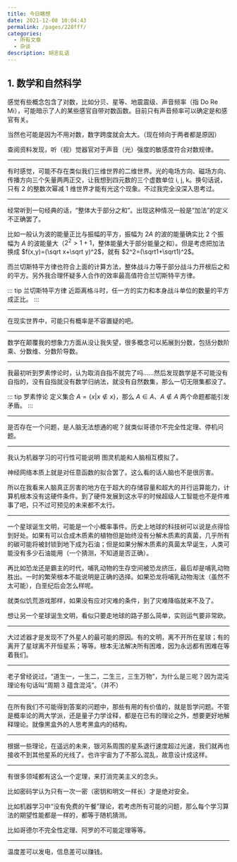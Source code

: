 ```yaml
---
title: 今日瞎想
date: 2021-12-08 10:04:43
permalink: /pages/228fff/
categories:
  - 所有文章
  - 杂谈
description: 胡言乱语
---
```


## 1. 数学和自然科学

感觉有些概念包含了对数，比如分贝、星等、地震震级、声音频率（指 Do Re Mi），可能暗示了人的某些感官自带对数函数。目前只有声音频率可以确定是和感官有关。

当然也可能是因为不用对数，数字跨度就会太大。（现在倾向于两者都是原因）

查阅资料发现，听（视）觉器官对于声音（光）强度的敏感度符合对数规律。

***

有时感觉，可能不存在类似我们三维世界的二维世界。光的电场方向、磁场方向、传播方向三个矢量两两正交，让我想到四元数的三个虚数单位 i, j, k。换句话说，只有 2 的整数次幂减 1 维世界才能有光这个现象。不过我完全没深入思考过。

***

经常听到一句经典的话，“整体大于部分之和”。出现这种情况一般是“加法”的定义不正确罢了。

比如一般认为波的能量正比与振幅的平方，振幅为 $2A$ 的波的能量确实比 2 个振幅为 $A$ 的波能量大（$2^2>1+1$，整体能量大于部分能量之和）。但是考虑把加法换成 $f(x,y)=(\sqrt x+\sqrt y)^2$，就有 $2^2=(\sqrt1+\sqrt1)^2$。

而兰切斯特平方律也符合上面的计算方法，整体战斗力等于部分战斗力开根后之和的平方。另外我合理怀疑多人合作的效率最高值符合兰切斯特平方律。

::: tip 兰切斯特平方律
近距离格斗时，任一方的实力和本身战斗单位的数量的平方成正比。
:::

***

在现实世界中，可能只有概率是不容置疑的吧。

***

数学在颠覆我的想象力方面从没让我失望，很多概念可以拓展到分数，包括分数阶乘、分数维、分数阶导数。

***

我最初听到罗素悖论时，认为取消自指不就完了吗……然后发现数学是不可能没有自指的，没有自指就没有数学归纳法，就没有自然数集，那么一切无限集都没了。

::: tip 罗素悖论
定义集合 $A=\{x|x\notin x\}$，那么 $A \in A$、$A \notin A$ 两个命题都能引发矛盾。
:::

***

是否存在一个问题，是人脑无法想通的呢？就类似哥德尔不完全性定理、停机问题。

***

我认为机器学习的可行性可能说明 图灵机能和人脑相互模拟了。

神经网络本质上就是对任意函数的拟合罢了。这么看的话人脑也不是很厉害。

所以在我看来人脑真正厉害的地方在于超大的存储容量和超大的并行运算能力，计算机根本没有这硬件条件。到了硬件发展到这水平的时候超级人工智能也不是件难事了吧，只不过可预见的未来都不太行。

***

一个星球诞生文明，可能是一个小概率事件。历史上地球的科技树可以说是点得恰到好处。如果有可以合成木质素的植物但是始终没有分解木质素的真菌，几乎所有的碳可能将被封锁到地下成为石油；但是如果分解木质素的真菌太早诞生，人类可能没有多少石油能用（一个猜测，不知道是否正确）。

再比如恐龙还是霸主的时代，哺乳动物的生存空间被恐龙挤压，最后却是哺乳动物胜出。一时的繁荣根本不能说明是正确的选择。如果恐龙将哺乳动物淘汰（虽然不太可能），白垩纪后会怎么样呢。

就类似饥荒游戏那样，如果没有应对灾难的条件，到了灾难降临就来不及了。

想让另一个星球诞生文明，看似只要走地球的路子那么简单，实则运气要非常欧。

***

大过滤器才是发现不了外星人的最可能的原因。有的文明，离不开所在星球；有的离开了星球离不开恒星系；等等。根本无法解决所有困难，因为永远都有困难在等着我们。

***

老子曾经说过，“道生一，一生二，二生三，三生万物”，为什么是三呢？因为混沌理论有句话叫“周期 3 蕴含混沌”。（并不）

***

在所有我们不可能得到答案的问题中，那些有用的有价值的，就是哲学问题。不管是概率论的两大学派，还是量子力学诠释，都是在已有的理论之外，想要更好地解释理论。就像黑盒外的人思考黑盒内的结构。

***

根据一些理论，在遥远的未来，银河系周围的星系退行速度超过光速，我们就再也接收不到其他星系的光线了。也许宇宙为了不那么混乱，故意设计成这样。

***

有很多领域都有这么一个定理，来打消完美主义的念头。

比如密码学认为只有一次一密（密钥和明文一样长）才是绝对安全。

比如机器学习中“没有免费的午餐”理论，若考虑所有可能的问题，那么每个学习算法的期望性能都是一样的，都等于随机猜测。

比如哥德尔不完全性定理、阿罗的不可能定理等等。

***

温度差可以发电，信息差可以赚钱。
